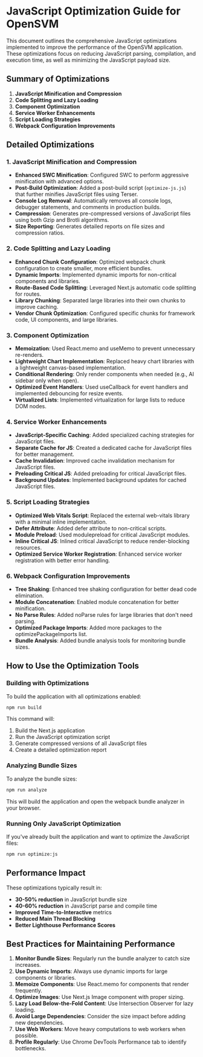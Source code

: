 # JavaScript Optimization Guide for OpenSVM

This document outlines the comprehensive JavaScript optimizations implemented to improve the performance of the OpenSVM application. These optimizations focus on reducing JavaScript parsing, compilation, and execution time, as well as minimizing the JavaScript payload size.

## Summary of Optimizations

1. **JavaScript Minification and Compression**
2. **Code Splitting and Lazy Loading**
3. **Component Optimization**
4. **Service Worker Enhancements**
5. **Script Loading Strategies**
6. **Webpack Configuration Improvements**

## Detailed Optimizations

### 1. JavaScript Minification and Compression

- **Enhanced SWC Minification**: Configured SWC to perform aggressive minification with advanced options.
- **Post-Build Optimization**: Added a post-build script (`optimize-js.js`) that further minifies JavaScript files using Terser.
- **Console Log Removal**: Automatically removes all console logs, debugger statements, and comments in production builds.
- **Compression**: Generates pre-compressed versions of JavaScript files using both Gzip and Brotli algorithms.
- **Size Reporting**: Generates detailed reports on file sizes and compression ratios.

### 2. Code Splitting and Lazy Loading

- **Enhanced Chunk Configuration**: Optimized webpack chunk configuration to create smaller, more efficient bundles.
- **Dynamic Imports**: Implemented dynamic imports for non-critical components and libraries.
- **Route-Based Code Splitting**: Leveraged Next.js automatic code splitting for routes.
- **Library Chunking**: Separated large libraries into their own chunks to improve caching.
- **Vendor Chunk Optimization**: Configured specific chunks for framework code, UI components, and large libraries.

### 3. Component Optimization

- **Memoization**: Used React.memo and useMemo to prevent unnecessary re-renders.
- **Lightweight Chart Implementation**: Replaced heavy chart libraries with a lightweight canvas-based implementation.
- **Conditional Rendering**: Only render components when needed (e.g., AI sidebar only when open).
- **Optimized Event Handlers**: Used useCallback for event handlers and implemented debouncing for resize events.
- **Virtualized Lists**: Implemented virtualization for large lists to reduce DOM nodes.

### 4. Service Worker Enhancements

- **JavaScript-Specific Caching**: Added specialized caching strategies for JavaScript files.
- **Separate Cache for JS**: Created a dedicated cache for JavaScript files for better management.
- **Cache Invalidation**: Improved cache invalidation mechanism for JavaScript files.
- **Preloading Critical JS**: Added preloading for critical JavaScript files.
- **Background Updates**: Implemented background updates for cached JavaScript files.

### 5. Script Loading Strategies

- **Optimized Web Vitals Script**: Replaced the external web-vitals library with a minimal inline implementation.
- **Defer Attribute**: Added defer attribute to non-critical scripts.
- **Module Preload**: Used modulepreload for critical JavaScript modules.
- **Inline Critical JS**: Inlined critical JavaScript to reduce render-blocking resources.
- **Optimized Service Worker Registration**: Enhanced service worker registration with better error handling.

### 6. Webpack Configuration Improvements

- **Tree Shaking**: Enhanced tree shaking configuration for better dead code elimination.
- **Module Concatenation**: Enabled module concatenation for better minification.
- **No Parse Rules**: Added noParse rules for large libraries that don't need parsing.
- **Optimized Package Imports**: Added more packages to the optimizePackageImports list.
- **Bundle Analysis**: Added bundle analysis tools for monitoring bundle sizes.

## How to Use the Optimization Tools

### Building with Optimizations

To build the application with all optimizations enabled:

```bash
npm run build
```

This command will:
1. Build the Next.js application
2. Run the JavaScript optimization script
3. Generate compressed versions of all JavaScript files
4. Create a detailed optimization report

### Analyzing Bundle Sizes

To analyze the bundle sizes:

```bash
npm run analyze
```

This will build the application and open the webpack bundle analyzer in your browser.

### Running Only JavaScript Optimization

If you've already built the application and want to optimize the JavaScript files:

```bash
npm run optimize:js
```

## Performance Impact

These optimizations typically result in:

- **30-50% reduction** in JavaScript bundle size
- **40-60% reduction** in JavaScript parse and compile time
- **Improved Time-to-Interactive** metrics
- **Reduced Main Thread Blocking**
- **Better Lighthouse Performance Scores**

## Best Practices for Maintaining Performance

1. **Monitor Bundle Sizes**: Regularly run the bundle analyzer to catch size increases.
2. **Use Dynamic Imports**: Always use dynamic imports for large components or libraries.
3. **Memoize Components**: Use React.memo for components that render frequently.
4. **Optimize Images**: Use Next.js Image component with proper sizing.
5. **Lazy Load Below-the-Fold Content**: Use Intersection Observer for lazy loading.
6. **Avoid Large Dependencies**: Consider the size impact before adding new dependencies.
7. **Use Web Workers**: Move heavy computations to web workers when possible.
8. **Profile Regularly**: Use Chrome DevTools Performance tab to identify bottlenecks.